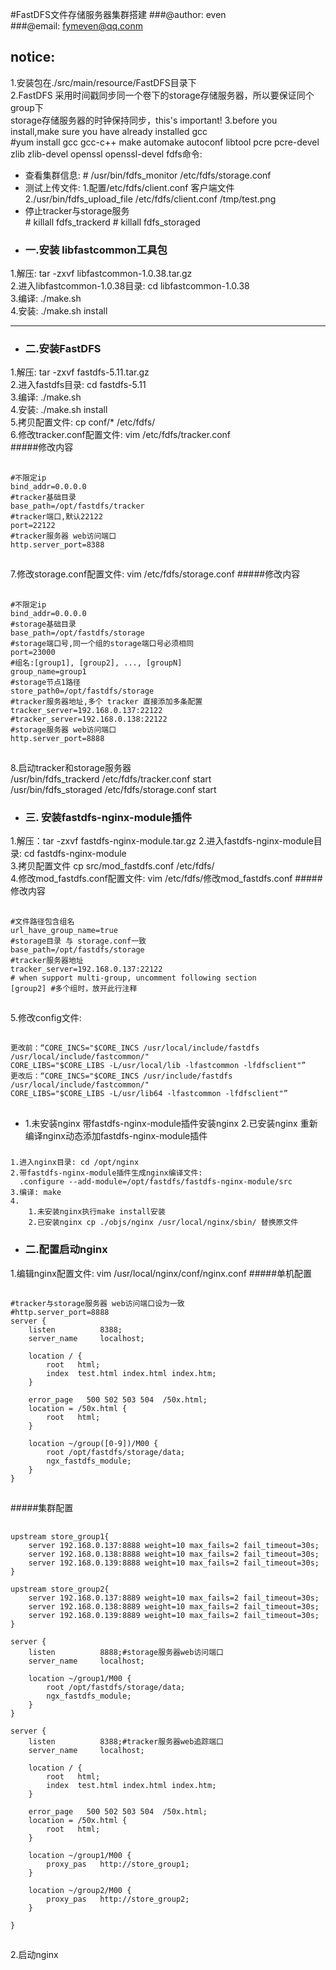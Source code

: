 #FastDFS文件存储服务器集群搭建
###@author: even   
###@email: fymeven@qq.conm  
## notice: 
1.安装包在./src/main/resource/FastDFS目录下  
2.FastDFS 采用时间戳同步同一个卷下的storage存储服务器，所以要保证同个group下  
storage存储服务器的时钟保持同步，this's important!
3.before you install,make sure you have already installed gcc  
    #yum install gcc gcc-c++ make automake autoconf libtool pcre pcre-devel zlib zlib-devel openssl openssl-devel
fdfs命令:
-   查看集群信息:
        # /usr/bin/fdfs_monitor /etc/fdfs/storage.conf
-   测试上传文件:
    1.配置/etc/fdfs/client.conf 客户端文件  
    2./usr/bin/fdfs_upload_file /etc/fdfs/client.conf /tmp/test.png  
-   停止tracker与storage服务  
        # killall fdfs_trackerd 
        # killall fdfs_storaged 
 - ### 一.安装 libfastcommon工具包    
1.解压: tar -zxvf libfastcommon-1.0.38.tar.gz  
2.进入libfastcommon-1.0.38目录: cd libfastcommon-1.0.38  
3.编译: ./make.sh  
4.安装: ./make.sh install
***
- ### 二.安装FastDFS 
1.解压: tar -zxvf fastdfs-5.11.tar.gz  
2.进入fastdfs目录:  cd fastdfs-5.11  
3.编译: ./make.sh  
4.安装: ./make.sh install  
5.拷贝配置文件: cp conf/* /etc/fdfs/  
6.修改tracker.conf配置文件: vim /etc/fdfs/tracker.conf  
#####修改内容
##
    #不限定ip
    bind_addr=0.0.0.0   
    #tracker基础目录
    base_path=/opt/fastdfs/tracker  
    #tracker端口,默认22122      
    port=22122   
    #tracker服务器 web访问端口
    http.server_port=8388
##    
7.修改storage.conf配置文件: vim /etc/fdfs/storage.conf
#####修改内容
##  
    #不限定ip
    bind_addr=0.0.0.0
    #storage基础目录
    base_path=/opt/fastdfs/storage
    #storage端口号,同一个组的storage端口号必须相同
    port=23000
    #组名:[group1], [group2], ..., [groupN]
    group_name=group1  
    #storage节点1路径
    store_path0=/opt/fastdfs/storage
    #tracker服务器地址,多个 tracker 直接添加多条配置
    tracker_server=192.168.0.137:22122
    #tracker_server=192.168.0.138:22122
    #storage服务器 web访问端口 
    http.server_port=8888  
##
8.启动tracker和storage服务器  
    /usr/bin/fdfs_trackerd /etc/fdfs/tracker.conf start   
    /usr/bin/fdfs_storaged /etc/fdfs/storage.conf start 
- ### 三. 安装fastdfs-nginx-module插件
1.解压：tar -zxvf fastdfs-nginx-module.tar.gz
2.进入fastdfs-nginx-module目录:  cd fastdfs-nginx-module  
3.拷贝配置文件 cp src/mod_fastdfs.conf /etc/fdfs/  
4.修改mod_fastdfs.conf配置文件: vim /etc/fdfs/修改mod_fastdfs.conf
#####修改内容
##  
    #文件路径包含组名
    url_have_group_name=true
    #storage目录 与 storage.conf一致
    base_path=/opt/fastdfs/storage
    #tracker服务器地址
    tracker_server=192.168.0.137:22122
    # when support multi-group, uncomment following section
    [group2] #多个组时，放开此行注释
## 
5.修改config文件:
##
    更改前：“CORE_INCS="$CORE_INCS /usr/local/include/fastdfs /usr/local/include/fastcommon/"
    CORE_LIBS="$CORE_LIBS -L/usr/local/lib -lfastcommon -lfdfsclient"”
    更改后：“CORE_INCS="$CORE_INCS /usr/include/fastdfs /usr/local/include/fastcommon/"
    CORE_LIBS="$CORE_LIBS -L/usr/lib64 -lfastcommon -lfdfsclient"”
##
- 1.未安装nginx
    带fastdfs-nginx-module插件安装nginx
  2.已安装nginx
    重新编译nginx动态添加fastdfs-nginx-module插件
#####
    1.进入nginx目录: cd /opt/nginx  
    2.带fastdfs-nginx-module插件生成nginx编译文件:  
      .configure --add-module=/opt/fastdfs/fastdfs-nginx-module/src  
    3.编译: make 
    4.
        1.未安装nginx执行make install安装
        2.已安装nginx cp ./objs/nginx /usr/local/nginx/sbin/ 替换原文件
- ### 二.配置启动nginx
1.编辑nginx配置文件: vim /usr/local/nginx/conf/nginx.conf
#####单机配置  
##
    #tracker与storage服务器 web访问端口设为一致  
    #http.server_port=8888
    server {
        listen          8388;
        server_name     localhost;
    
        location / {
            root   html;
            index  test.html index.html index.htm;
        }
    
        error_page   500 502 503 504  /50x.html;
        location = /50x.html {
            root   html;
        }
    
        location ~/group([0-9])/M00 {
            root /opt/fastdfs/storage/data;
            ngx_fastdfs_module;
        }
    }
##
#####集群配置
##
    upstream store_group1{
        server 192.168.0.137:8888 weight=10 max_fails=2 fail_timeout=30s;
        server 192.168.0.138:8888 weight=10 max_fails=2 fail_timeout=30s;
        server 192.168.0.139:8888 weight=10 max_fails=2 fail_timeout=30s;
    }
    
    upstream store_group2{
        server 192.168.0.137:8889 weight=10 max_fails=2 fail_timeout=30s;
        server 192.168.0.138:8889 weight=10 max_fails=2 fail_timeout=30s;
        server 192.168.0.139:8889 weight=10 max_fails=2 fail_timeout=30s;
    }
    
    server {
        listen          8888;#storage服务器web访问端口
        server_name     localhost;
        
        location ~/group1/M00 {
            root /opt/fastdfs/storage/data;
            ngx_fastdfs_module;
        }
    }
    
    server {
        listen          8388;#tracker服务器web追踪端口
        server_name     localhost;
    
        location / {
            root   html;
            index  test.html index.html index.htm;
        }
    
        error_page   500 502 503 504  /50x.html;
        location = /50x.html {
            root   html;
        }
    
        location ~/group1/M00 {
            proxy_pas   http://store_group1;
        }
        
        location ~/group2/M00 {
            proxy_pas   http://store_group2;
        }
    
    }
##
2.启动nginx
    
    